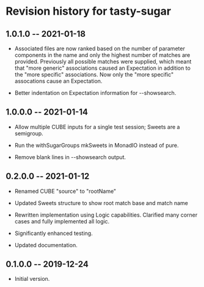 # Revision history for tasty-sugar

## 1.0.1.0 -- 2021-01-18

 * Associated files are now ranked based on the number of parameter
   components in the name and only the highest number of matches are
   provided.  Previously all possible matches were supplied, which
   meant that "more generic" associations caused an Expectation in
   addition to the "more specific" associations.  Now only the "more
   specific" assocations cause an Expectation.

 * Better indentation on Expectation information for --showsearch.

## 1.0.0.0 -- 2021-01-14

 * Allow multiple CUBE inputs for a single test session; Sweets are a semigroup.

 * Run the withSugarGroups mkSweets in MonadIO instead of pure.

 * Remove blank lines in --showsearch output.

## 0.2.0.0 -- 2021-01-12

 * Renamed CUBE "source" to "rootName"

 * Updated Sweets structure to show root match base and match name

 * Rewritten implementation using Logic capabilities.  Clarified many
   corner cases and fully implemented all logic.

* Significantly enhanced testing.

 * Updated documentation.

## 0.1.0.0 -- 2019-12-24

* Initial version.
